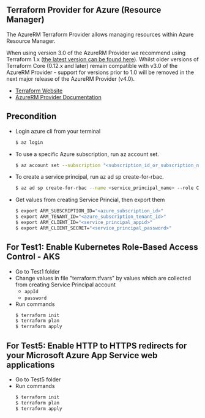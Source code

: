 ## Terraform Provider for Azure (Resource Manager)

The AzureRM Terraform Provider allows managing resources within Azure Resource Manager.

When using version 3.0 of the AzureRM Provider we recommend using Terraform 1.x ([the latest version can be found here](https://www.terraform.io/downloads)). Whilst older versions of Terraform Core (0.12.x and later) remain compatible with v3.0 of the AzureRM Provider - support for versions prior to 1.0 will be removed in the next major release of the AzureRM Provider (v4.0).

* [Terraform Website](https://www.terraform.io)
* [AzureRM Provider Documentation](https://registry.terraform.io/providers/hashicorp/azurerm/latest/docs)

## Precondition
 * Login azure cli from your terminal
    ```sh
    $ az login
    ```
 * To use a specific Azure subscription, run az account set.
     ```sh
    $ az account set --subscription "<subscription_id_or_subscription_name>"
    ```
 * To create a service principal, run az ad sp create-for-rbac.
     ```sh
    $ az ad sp create-for-rbac --name <service_principal_name> --role Contributor --scopes /subscriptions/<subscription_id>
    ```
 * Get values from creating Service Princial, then export them
     ```sh
    $ export ARM_SUBSCRIPTION_ID="<azure_subscription_id>"
    $ export ARM_TENANT_ID="<azure_subscription_tenant_id>"
    $ export ARM_CLIENT_ID="<service_principal_appid>"
    $ export ARM_CLIENT_SECRET="<service_principal_password>"
    ```
    
## For Test1: Enable Kubernetes Role-Based Access Control - AKS
 * Go to Test1 folder 
 * Change values in file "terraform.tfvars" by values which are collected from creating Service Principal account
   - `appId`
   - `password`
 * Run commands
    ```sh
    $ terraform init
    $ terraform plan
    $ terraform apply
    ```

## For Test5: Enable HTTP to HTTPS redirects for your Microsoft Azure App Service web applications
 * Go to Test5 folder 
 * Run commands
    ```sh
    $ terraform init
    $ terraform plan
    $ terraform apply
    ```
